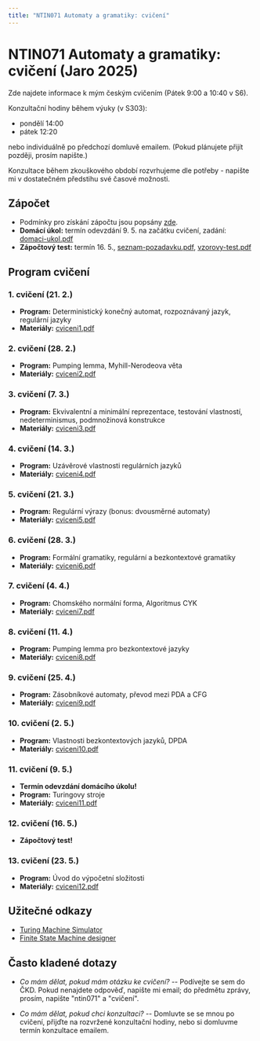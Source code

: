 ```yaml
---
title: "NTIN071 Automaty a gramatiky: cvičení"
---
```


# NTIN071 Automaty a gramatiky: cvičení (Jaro 2025)

Zde najdete informace k mým českým cvičením (Pátek 9:00 a 10:40 v S6).

Konzultační hodiny během výuky (v S303):

* pondělí 14:00
* pátek 12:20

nebo individuálně po předchozí domluvě emailem. (Pokud plánujete přijít později, prosím napište.)

Konzultace během zkouškového období rozvrhujeme dle potřeby - napište mi v dostatečném předstihu své časové možnosti.

## Zápočet

* Podmínky pro získání zápočtu jsou popsány [zde](https://github.com/jbulin-mff-uk/ntin071/raw/main/cviceni/zapocet.txt).
* **Domácí úkol:** termín odevzdání 9. 5. na začátku cvičení, zadání: [domaci-ukol.pdf](https://github.com/jbulin-mff-uk/ntin071/raw/main/cviceni/domaci-ukol.pdf)
* **Zápočtový test:** termín 16. 5., [seznam-pozadavku.pdf](https://github.com/jbulin-mff-uk/ntin071/raw/main/cviceni/seznam-pozadavku.pdf), [vzorovy-test.pdf](https://github.com/jbulin-mff-uk/ntin071/raw/main/cviceni/vzorovy-test.pdf)

## Program cvičení

### 1. cvičení (21. 2.)

* **Program:** Deterministický konečný automat, rozpoznávaný jazyk, regulární jazyky
* **Materiály:** [cviceni1.pdf](https://github.com/jbulin-mff-uk/ntin071/raw/main/cviceni/cviceni1.pdf)

### 2. cvičení (28. 2.)

* **Program:** Pumping lemma, Myhill-Nerodeova věta
* **Materiály:** [cviceni2.pdf](https://github.com/jbulin-mff-uk/ntin071/raw/main/cviceni/cviceni2.pdf)

### 3. cvičení (7. 3.)

* **Program:** Ekvivalentní a minimální reprezentace, testování vlastností, nedeterminismus, podmnožinová konstrukce
* **Materiály:** [cviceni3.pdf](https://github.com/jbulin-mff-uk/ntin071/raw/main/cviceni/cviceni3.pdf)

### 4. cvičení (14. 3.)

* **Program:** Uzávěrové vlastnosti regulárních jazyků
* **Materiály:** [cviceni4.pdf](https://github.com/jbulin-mff-uk/ntin071/raw/main/cviceni/cviceni4.pdf)

### 5. cvičení (21. 3.)

* **Program:** Regulární výrazy (bonus: dvousměrné automaty)
* **Materiály:** [cviceni5.pdf](https://github.com/jbulin-mff-uk/ntin071/raw/main/cviceni/cviceni5.pdf)

### 6. cvičení (28. 3.)

* **Program:** Formální gramatiky, regulární a bezkontextové gramatiky
* **Materiály:** [cviceni6.pdf](https://github.com/jbulin-mff-uk/ntin071/raw/main/cviceni/cviceni6.pdf)

### 7. cvičení (4. 4.)

* **Program:** Chomského normální forma, Algoritmus CYK
* **Materiály:** [cviceni7.pdf](https://github.com/jbulin-mff-uk/ntin071/raw/main/cviceni/cviceni7.pdf)

### 8. cvičení (11. 4.)

* **Program:** Pumping lemma pro bezkontextové jazyky
* **Materiály:** [cviceni8.pdf](https://github.com/jbulin-mff-uk/ntin071/raw/main/cviceni/cviceni8.pdf)

### 9. cvičení (25. 4.)

* **Program:** Zásobníkové automaty, převod mezi PDA a CFG
* **Materiály:** [cviceni9.pdf](https://github.com/jbulin-mff-uk/ntin071/raw/main/cviceni/cviceni9.pdf)

### 10. cvičení (2. 5.)

* **Program:** Vlastnosti bezkontextových jazyků, DPDA
* **Materiály:** [cviceni10.pdf](https://github.com/jbulin-mff-uk/ntin071/raw/main/cviceni/cviceni10.pdf)

### 11. cvičení (9. 5.)

* **Termín odevzdání domácího úkolu!**
* **Program:** Turingovy stroje
* **Materiály:** [cviceni11.pdf](https://github.com/jbulin-mff-uk/ntin071/raw/main/cviceni/cviceni11.pdf)

### 12. cvičení (16. 5.)

* **Zápočtový test!**

### 13. cvičení (23. 5.)

* **Program:** Úvod do výpočetní složitosti
* **Materiály:** [cviceni12.pdf](https://github.com/jbulin-mff-uk/ntin071/raw/main/cviceni/cviceni12.pdf)

## Užitečné odkazy

* [Turing Machine Simulator](https://turingmachinesimulator.com/)
* [Finite State Machine designer](http://madebyevan.com/fsm/)

## Často kladené dotazy

* _Co mám dělat, pokud mám otázku ke cvičení?_ -- Podívejte se sem do ČKD. Pokud nenajdete odpověď, napište mi email; do předmětu zprávy, prosím, napište "ntin071" a "cvičení".

* _Co mám dělat, pokud chci konzultaci?_ -- Domluvte se se mnou po cvičení, přijďte na rozvržené konzultační hodiny, nebo si domluvme termín konzultace emailem.
